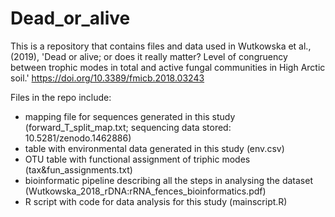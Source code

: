 # Dead_or_alive
This is a repository that contains files and data used in Wutkowska et al., (2019), 'Dead or alive; or does it really matter? Level of congruency between trophic modes in total and active fungal communities in High Arctic soil.' https://doi.org/10.3389/fmicb.2018.03243

Files in the repo include:
- mapping file for sequences generated in this study (forward_T_split_map.txt; sequencing data stored: 10.5281/zenodo.1462886)
- table with environmental data generated in this study (env.csv)
- OTU table with functional assignment of triphic modes (tax&fun_assignments.txt)
- bioinformatic pipeline describing all the steps in analysing the dataset (Wutkowska_2018_rDNA:rRNA_fences_bioinformatics.pdf)
- R script with code for data analysis for this study (mainscript.R)
